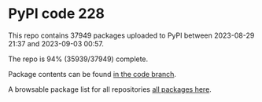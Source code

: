 # PyPI code 228

This repo contains 37949 packages uploaded to PyPI between 
2023-08-29 21:37 and 2023-09-03 00:57.

The repo is 94% (35939/37949) complete.

Package contents can be found [in the code branch](https://github.com/pypi-data/pypi-mirror-228/tree/code/packages).

A browsable package list for all repositories [all packages here](https://pypi-data.github.io/website/repositories/pypi-mirror-228).


